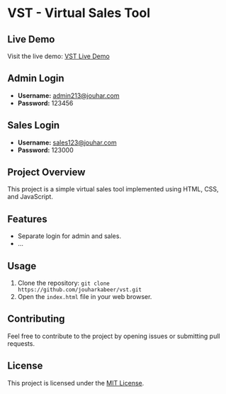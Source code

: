 # VST - Virtual Sales Tool

## Live Demo
Visit the live demo: [VST Live Demo](https://jouharkabeer.github.io/vst/)

## Admin Login
- **Username:** admin213@jouhar.com
- **Password:** 123456

## Sales Login
- **Username:** sales123@jouhar.com
- **Password:** 123000

## Project Overview
This project is a simple virtual sales tool implemented using HTML, CSS, and JavaScript.

## Features
- Separate login for admin and sales.
- ...

## Usage
1. Clone the repository: `git clone https://github.com/jouharkabeer/vst.git`
2. Open the `index.html` file in your web browser.

## Contributing
Feel free to contribute to the project by opening issues or submitting pull requests.

## License
This project is licensed under the [MIT License](LICENSE).

